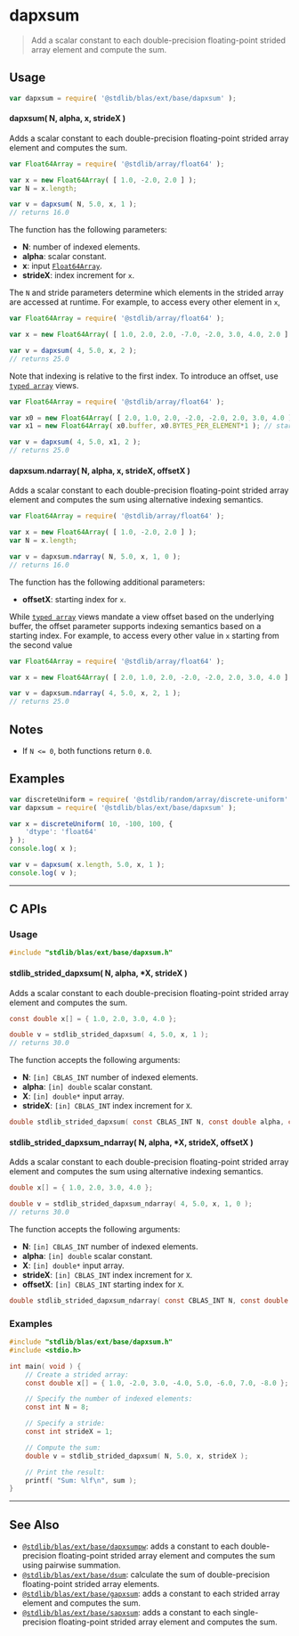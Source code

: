 <!--

@license Apache-2.0

Copyright (c) 2020 The Stdlib Authors.

Licensed under the Apache License, Version 2.0 (the "License");
you may not use this file except in compliance with the License.
You may obtain a copy of the License at

   http://www.apache.org/licenses/LICENSE-2.0

Unless required by applicable law or agreed to in writing, software
distributed under the License is distributed on an "AS IS" BASIS,
WITHOUT WARRANTIES OR CONDITIONS OF ANY KIND, either express or implied.
See the License for the specific language governing permissions and
limitations under the License.

-->

# dapxsum

> Add a scalar constant to each double-precision floating-point strided array element and compute the sum.

<section class="intro">

</section>

<!-- /.intro -->

<section class="usage">

## Usage

```javascript
var dapxsum = require( '@stdlib/blas/ext/base/dapxsum' );
```

#### dapxsum( N, alpha, x, strideX )

Adds a scalar constant to each double-precision floating-point strided array element and computes the sum.

```javascript
var Float64Array = require( '@stdlib/array/float64' );

var x = new Float64Array( [ 1.0, -2.0, 2.0 ] );
var N = x.length;

var v = dapxsum( N, 5.0, x, 1 );
// returns 16.0
```

The function has the following parameters:

-   **N**: number of indexed elements.
-   **alpha**: scalar constant.
-   **x**: input [`Float64Array`][@stdlib/array/float64].
-   **strideX**: index increment for `x`.

The `N` and stride parameters determine which elements in the strided array are accessed at runtime. For example, to access every other element in `x`,

```javascript
var Float64Array = require( '@stdlib/array/float64' );

var x = new Float64Array( [ 1.0, 2.0, 2.0, -7.0, -2.0, 3.0, 4.0, 2.0 ] );

var v = dapxsum( 4, 5.0, x, 2 );
// returns 25.0
```

Note that indexing is relative to the first index. To introduce an offset, use [`typed array`][mdn-typed-array] views.

<!-- eslint-disable stdlib/capitalized-comments -->

```javascript
var Float64Array = require( '@stdlib/array/float64' );

var x0 = new Float64Array( [ 2.0, 1.0, 2.0, -2.0, -2.0, 2.0, 3.0, 4.0 ] );
var x1 = new Float64Array( x0.buffer, x0.BYTES_PER_ELEMENT*1 ); // start at 2nd element

var v = dapxsum( 4, 5.0, x1, 2 );
// returns 25.0
```

#### dapxsum.ndarray( N, alpha, x, strideX, offsetX )

Adds a scalar constant to each double-precision floating-point strided array element and computes the sum using alternative indexing semantics.

```javascript
var Float64Array = require( '@stdlib/array/float64' );

var x = new Float64Array( [ 1.0, -2.0, 2.0 ] );
var N = x.length;

var v = dapxsum.ndarray( N, 5.0, x, 1, 0 );
// returns 16.0
```

The function has the following additional parameters:

-   **offsetX**: starting index for `x`.

While [`typed array`][mdn-typed-array] views mandate a view offset based on the underlying buffer, the offset parameter supports indexing semantics based on a starting index. For example, to access every other value in `x` starting from the second value

```javascript
var Float64Array = require( '@stdlib/array/float64' );

var x = new Float64Array( [ 2.0, 1.0, 2.0, -2.0, -2.0, 2.0, 3.0, 4.0 ] );

var v = dapxsum.ndarray( 4, 5.0, x, 2, 1 );
// returns 25.0
```

</section>

<!-- /.usage -->

<section class="notes">

## Notes

-   If `N <= 0`, both functions return `0.0`.

</section>

<!-- /.notes -->

<section class="examples">

## Examples

<!-- eslint no-undef: "error" -->

```javascript
var discreteUniform = require( '@stdlib/random/array/discrete-uniform' );
var dapxsum = require( '@stdlib/blas/ext/base/dapxsum' );

var x = discreteUniform( 10, -100, 100, {
    'dtype': 'float64'
} );
console.log( x );

var v = dapxsum( x.length, 5.0, x, 1 );
console.log( v );
```

</section>

<!-- /.examples -->

<!-- C interface documentation. -->

* * *

<section class="c">

## C APIs

<!-- Section to include introductory text. Make sure to keep an empty line after the intro `section` element and another before the `/section` close. -->

<section class="intro">

</section>

<!-- /.intro -->

<!-- C usage documentation. -->

<section class="usage">

### Usage

```c
#include "stdlib/blas/ext/base/dapxsum.h"
```

#### stdlib_strided_dapxsum( N, alpha, \*X, strideX )

Adds a scalar constant to each double-precision floating-point strided array element and computes the sum.

```c
const double x[] = { 1.0, 2.0, 3.0, 4.0 };

double v = stdlib_strided_dapxsum( 4, 5.0, x, 1 );
// returns 30.0
```

The function accepts the following arguments:

-   **N**: `[in] CBLAS_INT` number of indexed elements.
-   **alpha**: `[in] double` scalar constant.
-   **X**: `[in] double*` input array.
-   **strideX**: `[in] CBLAS_INT` index increment for `X`.

```c
double stdlib_strided_dapxsum( const CBLAS_INT N, const double alpha, const double *X, const CBLAS_INT strideX );
```

#### stdlib_strided_dapxsum_ndarray( N, alpha, \*X, strideX, offsetX )

Adds a scalar constant to each double-precision floating-point strided array element and computes the sum using alternative indexing semantics.

```c
double x[] = { 1.0, 2.0, 3.0, 4.0 };

double v = stdlib_strided_dapxsum_ndarray( 4, 5.0, x, 1, 0 );
// returns 30.0
```

The function accepts the following arguments:

-   **N**: `[in] CBLAS_INT` number of indexed elements.
-   **alpha**: `[in] double` scalar constant.
-   **X**: `[in] double*` input array.
-   **strideX**: `[in] CBLAS_INT` index increment for `X`.
-   **offsetX**: `[in] CBLAS_INT` starting index for `X`.

```c
double stdlib_strided_dapxsum_ndarray( const CBLAS_INT N, const double alpha, const double *X, const CBLAS_INT strideX, const CBLAS_INT offsetX );
```

</section>

<!-- /.usage -->

<!-- C API usage notes. Make sure to keep an empty line after the `section` element and another before the `/section` close. -->

<section class="notes">

</section>

<!-- /.notes -->

<!-- C API usage examples. -->

<section class="examples">

### Examples

```c
#include "stdlib/blas/ext/base/dapxsum.h"
#include <stdio.h>

int main( void ) {
    // Create a strided array:
    const double x[] = { 1.0, -2.0, 3.0, -4.0, 5.0, -6.0, 7.0, -8.0 };

    // Specify the number of indexed elements:
    const int N = 8;

    // Specify a stride:
    const int strideX = 1;

    // Compute the sum:
    double v = stdlib_strided_dapxsum( N, 5.0, x, strideX );

    // Print the result:
    printf( "Sum: %lf\n", sum );
}
```

</section>

<!-- /.examples -->

</section>

<!-- /.c -->

<section class="references">

</section>

<!-- /.references -->

<!-- Section for related `stdlib` packages. Do not manually edit this section, as it is automatically populated. -->

<section class="related">

* * *

## See Also

-   <span class="package-name">[`@stdlib/blas/ext/base/dapxsumpw`][@stdlib/blas/ext/base/dapxsumpw]</span><span class="delimiter">: </span><span class="description">adds a constant to each double-precision floating-point strided array element and computes the sum using pairwise summation.</span>
-   <span class="package-name">[`@stdlib/blas/ext/base/dsum`][@stdlib/blas/ext/base/dsum]</span><span class="delimiter">: </span><span class="description">calculate the sum of double-precision floating-point strided array elements.</span>
-   <span class="package-name">[`@stdlib/blas/ext/base/gapxsum`][@stdlib/blas/ext/base/gapxsum]</span><span class="delimiter">: </span><span class="description">adds a constant to each strided array element and computes the sum.</span>
-   <span class="package-name">[`@stdlib/blas/ext/base/sapxsum`][@stdlib/blas/ext/base/sapxsum]</span><span class="delimiter">: </span><span class="description">adds a constant to each single-precision floating-point strided array element and computes the sum.</span>

</section>

<!-- /.related -->

<!-- Section for all links. Make sure to keep an empty line after the `section` element and another before the `/section` close. -->

<section class="links">

[@stdlib/array/float64]: https://www.npmjs.com/package/@stdlib/array-float64

[mdn-typed-array]: https://developer.mozilla.org/en-US/docs/Web/JavaScript/Reference/Global_Objects/TypedArray

<!-- <related-links> -->

[@stdlib/blas/ext/base/dapxsumpw]: https://github.com/stdlib-js/blas/tree/main/ext/base/dapxsumpw

[@stdlib/blas/ext/base/dsum]: https://github.com/stdlib-js/blas/tree/main/ext/base/dsum

[@stdlib/blas/ext/base/gapxsum]: https://github.com/stdlib-js/blas/tree/main/ext/base/gapxsum

[@stdlib/blas/ext/base/sapxsum]: https://github.com/stdlib-js/blas/tree/main/ext/base/sapxsum

<!-- </related-links> -->

</section>

<!-- /.links -->
